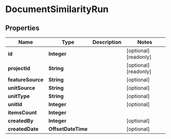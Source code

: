 

# DocumentSimilarityRun


## Properties

Name | Type | Description | Notes
------------ | ------------- | ------------- | -------------
**id** | **Integer** |  |  [optional] [readonly]
**projectId** | **String** |  |  [optional] [readonly]
**featureSource** | **String** |  |  [optional]
**unitSource** | **String** |  |  [optional]
**unitType** | **String** |  |  [optional]
**unitId** | **Integer** |  |  [optional]
**itemsCount** | **Integer** |  | 
**createdBy** | **Integer** |  |  [optional]
**createdDate** | **OffsetDateTime** |  |  [optional]



